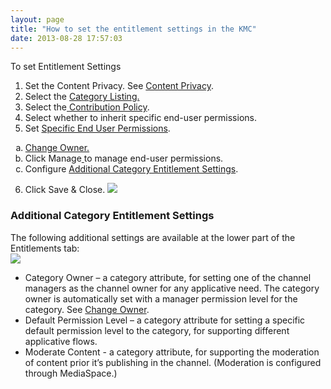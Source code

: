 ```yaml
---
layout: page
title: "How to set the entitlement settings in the KMC"
date: 2013-08-28 17:57:03
---
```


<p class="Procedure mce-procedure">
  To set Entitlement Settings
</p>

1.  Set the Content Privacy. See <a href="http://knowledge.kaltura.com/node/632" target="_blank">Content Privacy</a>.
2.  Select the <a href="http://knowledge.kaltura.com/node/633" target="_blank">Category Listing.</a>
3.  Select the<a href="http://knowledge.kaltura.com/node/634" target="_blank"> Contribution Policy</a>.
4.  Select whether to inherit specific end-user permissions.
5.  Set <a href="http://knowledge.kaltura.com/node/476" target="_blank">Specific End User Permissions</a>.
<ol style="list-style-type: lower-alpha;">
  <li>
    <a href="http://knowledge.kaltura.com/node/636" target="_blank">Change Owner.</a>
  </li>
  <li>
    Click Manage<a href="file:///C:/Users/Debbie/Documents/KMC/Hercules/Kaltura_Management_Console_(KMC)_User_Manual_Hercules_updated.docx#_Managing_Categories_Specific"> </a>to manage end-user permissions.
  </li>
  <li>
    Configure <a href="#additional">Additional Category Entitlement Settings</a>.
  </li>
</ol>

6.  Click Save & Close. <img src="{{site.url}}/assets/1139">

<h3 class="mce-heading-3">
  <a name="additional"></a>Additional Category Entitlement Settings
</h3>

The following additional settings are available at the lower part of the Entitlements tab:  
<img src="{{site.url}}/assets/1140">

*   Category Owner – a category attribute, for setting one of the channel managers as the channel owner for any applicative need. The category owner is automatically set with a manager permission level for the category. See <a href="http://knowledge.kaltura.com/node/636" target="_blank">Change Owner</a>.[  
    ][1]
*   Default Permission Level – a category attribute for setting a specific default permission level to the category, for supporting different applicative flows.
*   Moderate Content - a category attribute, for supporting the moderation of content prior it’s publishing in the channel. (Moderation is configured through MediaSpace.)

 [1]: file:///C:/Users/Debbie/Documents/KMC/Hercules/Kaltura_Management_Console_(KMC)_User_Manual_Hercules_updated.docx#_Change_Category_Owner_1
